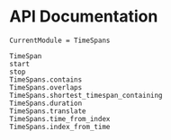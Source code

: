 # API Documentation

```@meta
CurrentModule = TimeSpans
```

```@docs
TimeSpan
start
stop
TimeSpans.contains
TimeSpans.overlaps
TimeSpans.shortest_timespan_containing
TimeSpans.duration
TimeSpans.translate
TimeSpans.time_from_index
TimeSpans.index_from_time
```

